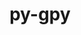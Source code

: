 ---
title: "py-gpy"
layout: cache
categories: [package, develop]
meta: {"compilers": ["gcc@=11.4.0", "gcc@=9.4.0", "oneapi@=2024.2.1"], "num_specs": 19, "num_specs_by_stack": {"e4s": 7, "e4s-neoverse_v1": 3, "e4s-oneapi": 8, "e4s-power": 1, "root": 19}, "oss": ["ubuntu20.04", "ubuntu22.04"], "platforms": ["linux"], "stacks": ["e4s", "e4s-neoverse_v1", "e4s-oneapi", "e4s-power", "root"], "targets": ["neoverse_v1", "ppc64le", "x86_64_v3"], "versions": ["1.10.0"]}
spec_details: [{"compiler": "gcc@=11.4.0", "hash": "5ecfyuhv2jr23gypnzahhdhywvxz6v6m", "os": "ubuntu22.04", "platform": "linux", "size": "-", "stacks": ["e4s", "root"], "target": "x86_64_v3", "variants": ["build_system=python_pip", "~plotting"], "versions": ["1.10.0"]}, {"compiler": "oneapi@=2024.2.1", "hash": "7szqhwrlgeiznvkkkfehznyfiinaam2o", "os": "ubuntu22.04", "platform": "linux", "size": "-", "stacks": ["e4s-oneapi", "root"], "target": "x86_64_v3", "variants": ["build_system=python_pip", "~plotting"], "versions": ["1.10.0"]}, {"compiler": "oneapi@=2024.2.1", "hash": "avu7huummp7gq5mkc4wbfp5o5hbn5ahs", "os": "ubuntu22.04", "platform": "linux", "size": "-", "stacks": ["e4s-oneapi", "root"], "target": "x86_64_v3", "variants": ["build_system=python_pip", "~plotting"], "versions": ["1.10.0"]}, {"compiler": "gcc@=11.4.0", "hash": "bmeuilylqgm37dum24on2css6fughy35", "os": "ubuntu22.04", "platform": "linux", "size": "-", "stacks": ["e4s", "root"], "target": "x86_64_v3", "variants": ["build_system=python_pip", "~plotting"], "versions": ["1.10.0"]}, {"compiler": "gcc@=11.4.0", "hash": "c23q7mnzwocu6ezaonljvgmrzvacwnqb", "os": "ubuntu22.04", "platform": "linux", "size": "-", "stacks": ["e4s", "root"], "target": "x86_64_v3", "variants": ["build_system=python_pip", "~plotting"], "versions": ["1.10.0"]}, {"compiler": "gcc@=11.4.0", "hash": "ehrqhjscdw6ld3ozoqip66svkb35xny3", "os": "ubuntu22.04", "platform": "linux", "size": "-", "stacks": ["e4s-neoverse_v1", "root"], "target": "neoverse_v1", "variants": ["build_system=python_pip", "~plotting"], "versions": ["1.10.0"]}, {"compiler": "oneapi@=2024.2.1", "hash": "f3gvwkopy4er26gcfo6wxogteqergkko", "os": "ubuntu22.04", "platform": "linux", "size": "-", "stacks": ["e4s-oneapi", "root"], "target": "x86_64_v3", "variants": ["build_system=python_pip", "~plotting"], "versions": ["1.10.0"]}, {"compiler": "gcc@=11.4.0", "hash": "fzzz54hvnpcpa2zb4zjfprr3anxkc2yp", "os": "ubuntu22.04", "platform": "linux", "size": "-", "stacks": ["e4s-neoverse_v1", "root"], "target": "neoverse_v1", "variants": ["build_system=python_pip", "~plotting"], "versions": ["1.10.0"]}, {"compiler": "gcc@=9.4.0", "hash": "gjsyg6ulqj5u3s4ftnulvmyod27txirv", "os": "ubuntu20.04", "platform": "linux", "size": "-", "stacks": ["e4s-power", "root"], "target": "ppc64le", "variants": ["build_system=python_pip", "~plotting"], "versions": ["1.10.0"]}, {"compiler": "oneapi@=2024.2.1", "hash": "hdrvb34kdcij3zwpwuyomfehojzfm2fd", "os": "ubuntu22.04", "platform": "linux", "size": "-", "stacks": ["e4s-oneapi", "root"], "target": "x86_64_v3", "variants": ["build_system=python_pip", "~plotting"], "versions": ["1.10.0"]}, {"compiler": "gcc@=11.4.0", "hash": "hxslc7ptgmu3gwiwszzeufy5tep2sfg7", "os": "ubuntu22.04", "platform": "linux", "size": "-", "stacks": ["e4s", "root"], "target": "x86_64_v3", "variants": ["build_system=python_pip", "~plotting"], "versions": ["1.10.0"]}, {"compiler": "gcc@=11.4.0", "hash": "lzlvsfjv6dl73355gikr2ijhsihlvkl4", "os": "ubuntu22.04", "platform": "linux", "size": "-", "stacks": ["e4s", "root"], "target": "x86_64_v3", "variants": ["build_system=python_pip", "~plotting"], "versions": ["1.10.0"]}, {"compiler": "oneapi@=2024.2.1", "hash": "my3tu7wwisatjueniihxinhzwn4t4ckf", "os": "ubuntu22.04", "platform": "linux", "size": "-", "stacks": ["e4s-oneapi", "root"], "target": "x86_64_v3", "variants": ["build_system=python_pip", "~plotting"], "versions": ["1.10.0"]}, {"compiler": "oneapi@=2024.2.1", "hash": "peperktnwyuhnulfpo3nroigq5dlhyml", "os": "ubuntu22.04", "platform": "linux", "size": "-", "stacks": ["e4s-oneapi", "root"], "target": "x86_64_v3", "variants": ["build_system=python_pip", "~plotting"], "versions": ["1.10.0"]}, {"compiler": "gcc@=11.4.0", "hash": "so2smqdwlan4fhl3bwl5ojkyq4qy7ekr", "os": "ubuntu22.04", "platform": "linux", "size": "-", "stacks": ["e4s", "root"], "target": "x86_64_v3", "variants": ["build_system=python_pip", "~plotting"], "versions": ["1.10.0"]}, {"compiler": "gcc@=11.4.0", "hash": "uhopasc5fmmsnjbkbnhakuzhgaptzm2s", "os": "ubuntu22.04", "platform": "linux", "size": "-", "stacks": ["e4s", "root"], "target": "x86_64_v3", "variants": ["build_system=python_pip", "~plotting"], "versions": ["1.10.0"]}, {"compiler": "oneapi@=2024.2.1", "hash": "w625xbbq5ogadvbpblgosgldrqkb2c34", "os": "ubuntu22.04", "platform": "linux", "size": "-", "stacks": ["e4s-oneapi", "root"], "target": "x86_64_v3", "variants": ["build_system=python_pip", "~plotting"], "versions": ["1.10.0"]}, {"compiler": "oneapi@=2024.2.1", "hash": "ywudkhgubsiuwdfb2tslpk66ddqbdpxc", "os": "ubuntu22.04", "platform": "linux", "size": "-", "stacks": ["e4s-oneapi", "root"], "target": "x86_64_v3", "variants": ["build_system=python_pip", "~plotting"], "versions": ["1.10.0"]}, {"compiler": "gcc@=11.4.0", "hash": "zatnx6lhnr3jg234wk35locsvawl4jyw", "os": "ubuntu22.04", "platform": "linux", "size": "-", "stacks": ["e4s-neoverse_v1", "root"], "target": "neoverse_v1", "variants": ["build_system=python_pip", "~plotting"], "versions": ["1.10.0"]}]
---